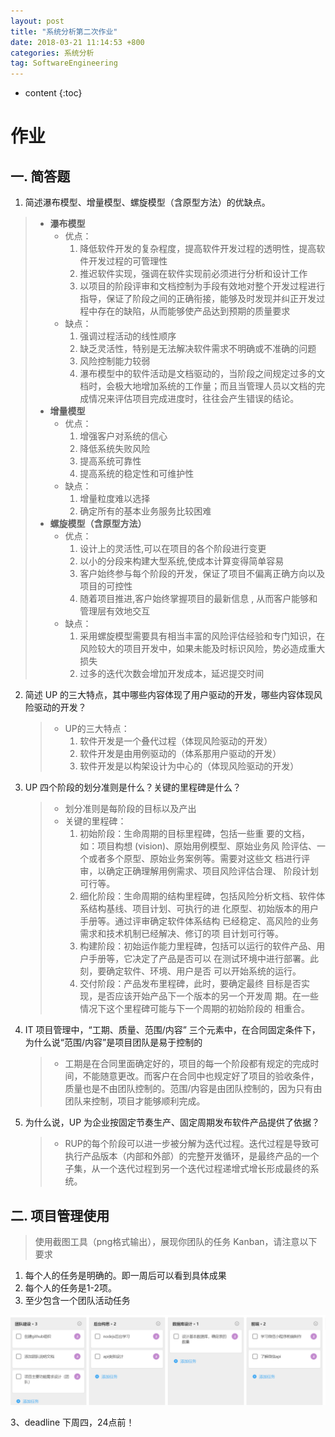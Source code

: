 ```yaml
---
layout: post
title: "系统分析第二次作业"
date: 2018-03-21 11:14:53 +800
categories: 系统分析
tag: SoftwareEngineering
---
```

* content
{:toc}



# 作业

## 一. 简答题

1. 简述瀑布模型、增量模型、螺旋模型（含原型方法）的优缺点。
> * **瀑布模型**
   >   * 优点：
   >     1. 降低软件开发的复杂程度，提高软件开发过程的透明性，提高软件开发过程的可管理性
   >     2. 推迟软件实现，强调在软件实现前必须进行分析和设计工作
   >     3. 以项目的阶段评审和文档控制为手段有效地对整个开发过程进行指导，保证了阶段之间的正确衔接，能够及时发现并纠正开发过程中存在的缺陷，从而能够使产品达到预期的质量要求
   >   * 缺点：
   >     1. 强调过程活动的线性顺序
   >     2. 缺乏灵活性，特别是无法解决软件需求不明确或不准确的问题
   >     3. 风险控制能力较弱
   >     4. 瀑布模型中的软件活动是文档驱动的，当阶段之间规定过多的文档时，会极大地增加系统的工作量；而且当管理人员以文档的完成情况来评估项目完成进度时，往往会产生错误的结论。
   > * **增量模型**
   >   * 优点：
   >     1. 增强客户对系统的信心
   >     2. 降低系统失败风险
   >     3. 提高系统可靠性
   >     4. 提高系统的稳定性和可维护性
   >   * 缺点：
   >     1. 增量粒度难以选择
   >     2. 确定所有的基本业务服务比较困难
   > * **螺旋模型（含原型方法）**
   >   * 优点：
   >     1. 设计上的灵活性,可以在项目的各个阶段进行变更
   >     2. 以小的分段来构建大型系统,使成本计算变得简单容易
   >     3. 客户始终参与每个阶段的开发，保证了项目不偏离正确方向以及项目的可控性
   >     4. 随着项目推进,客户始终掌握项目的最新信息 , 从而客户能够和管理层有效地交互
   >   * 缺点：
   >     1. 采用螺旋模型需要具有相当丰富的风险评估经验和专门知识，在风险较大的项目开发中，如果未能及时标识风险，势必造成重大损失
   >     2. 过多的迭代次数会增加开发成本，延迟提交时间


2. 简述 UP 的三大特点，其中哪些内容体现了用户驱动的开发，哪些内容体现风险驱动的开发？
   > * UP的三大特点：
   >   1. 软件开发是一个叠代过程（体现风险驱动的开发）
   >   2. 软件开发是由用例驱动的（体系那用户驱动的开发）
   >   3. 软件开发是以构架设计为中心的（体现风险驱动的开发）

3. UP 四个阶段的划分准则是什么？关键的里程碑是什么？
   > * 划分准则是每阶段的目标以及产出
   > * 关键的里程碑：
   >   1. 初始阶段：生命周期的目标里程碑，包括一些重 要的文档，如：项目构想 (vision)、原始用例模型、原始业务风 险评估、一个或者多个原型、原始业务案例等。需要对这些文 档进行评审，以确定正确理解用例需求、项目风险评估合理、 阶段计划可行等。
   >   2. 细化阶段：生命周期的结构里程碑，包括风险分析文档、软件体系结构基线、项目计划、可执行的进 化原型、初始版本的用户手册等。通过评审确定软件体系结构 已经稳定、高风险的业务需求和技术机制已经解决、修订的项 目计划可行等。
   >   3. 构建阶段：初始运作能力里程碑，包括可以运行的软件产品、用户手册等，它决定了产品是否可以 在测试环境中进行部署。此刻，要确定软件、环境、用户是否 可以开始系统的运行。
   >   4. 交付阶段：产品发布里程碑，此时，要确定最终 目标是否实现，是否应该开始产品下一个版本的另一个开发周 期。在一些情况下这个里程碑可能与下一个周期的初始阶段的 相重合。

4. IT 项目管理中，“工期、质量、范围/内容” 三个元素中，在合同固定条件下，为什么说“范围/内容”是项目团队是易于控制的
    > * 工期是在合同里面确定好的，项目的每一个阶段都有规定的完成时间，不能随意更改。而客户在合同中也规定好了项目的验收条件，质量也是不由团队控制的。范围/内容是由团队控制的，因为只有由团队来控制，项目才能够顺利完成。

5. 为什么说，UP 为企业按固定节奏生产、固定周期发布软件产品提供了依据？
   > * RUP的每个阶段可以进一步被分解为迭代过程。迭代过程是导致可执行产品版本（内部和外部）的完整开发循环，是最终产品的一个子集，从一个迭代过程到另一个迭代过程递增式增长形成最终的系统。


## 二. 项目管理使用
> 使用截图工具（png格式输出），展现你团队的任务 Kanban，请注意以下要求
1. 每个人的任务是明确的。即一周后可以看到具体成果
2. 每个人的任务是1-2项。
3. 至少包含一个团队活动任务

<img src="/styles/imgs/UML/uml-2.png" styles="width=50%;"></img>


3、deadline
下周四，24点前！